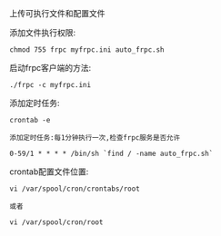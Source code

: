 上传可执行文件和配置文件

添加文件执行权限:
	
	chmod 755 frpc myfrpc.ini auto_frpc.sh

启动frpc客户端的方法:
	
	./frpc -c myfrpc.ini

添加定时任务:
	
	crontab -e
	
	添加定时任务:每1分钟执行一次,检查frpc服务是否允许
	
	0-59/1 * * * * /bin/sh `find / -name auto_frpc.sh`

crontab配置文件位置:
	
	vi /var/spool/cron/crontabs/root
	
	或者
	
	vi /var/spool/cron/root
